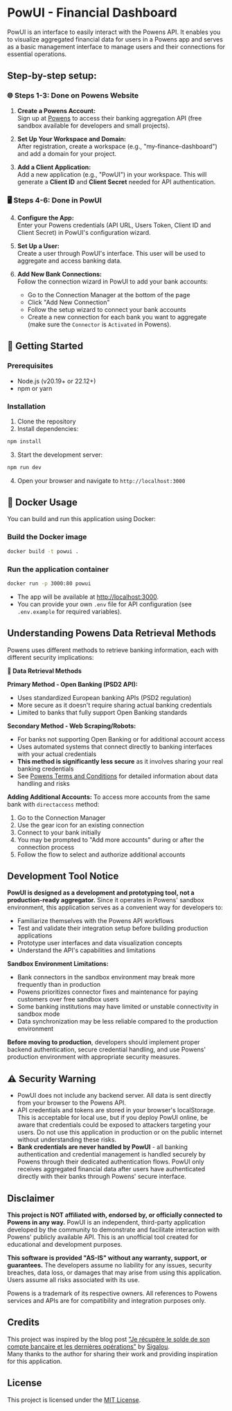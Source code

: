# PowUI - Financial Dashboard

PowUI is an interface to easily interact with the Powens API. It enables you to visualize aggregated financial data for users in a Powens app and serves as a basic management interface to manage users and their connections for essential operations.

## Step-by-step setup:

### 🌐 Steps 1-3: Done on Powens Website

1. **Create a Powens Account:**  
   Sign up at [Powens](https://www.powens.com/) to access their banking aggregation API (free sandbox available for developers and small projects).

2. **Set Up Your Workspace and Domain:**  
   After registration, create a workspace (e.g., "my-finance-dashboard") and add a domain for your project.

3. **Add a Client Application:**  
   Add a new application (e.g., "PowUI") in your workspace. This will generate a **Client ID** and **Client Secret** needed for API authentication.

### 🖥️ Steps 4-6: Done in PowUI

4. **Configure the App:**  
   Enter your Powens credentials (API URL, Users Token, Client ID and Client Secret) in PowUI's configuration wizard.

5. **Set Up a User:**  
   Create a user through PowUI's interface. This user will be used to aggregate and access banking data.

6. **Add New Bank Connections:**  
   Follow the connection wizard in PowUI to add your bank accounts:
   - Go to the Connection Manager at the bottom of the page
   - Click "Add New Connection" 
   - Follow the setup wizard to connect your bank accounts
   - Create a new connection for each bank you want to aggregate (make sure the `Connector` is `Activated` in Powens).

## 🚀 Getting Started

### Prerequisites
- Node.js (v20.19+ or 22.12+)
- npm or yarn

### Installation

1. Clone the repository
2. Install dependencies:
```bash
npm install
```

3. Start the development server:
```bash
npm run dev
```

4. Open your browser and navigate to `http://localhost:3000`

## 🐳 Docker Usage

You can build and run this application using Docker:

### Build the Docker image

```bash
docker build -t powui .
```

### Run the application container

```bash
docker run -p 3000:80 powui
```

- The app will be available at [http://localhost:3000](http://localhost:3000).
- You can provide your own `.env` file for API configuration (see `.env.example` for required variables).

## Understanding Powens Data Retrieval Methods

Powens uses different methods to retrieve banking information, each with different security implications:

**🔐 Data Retrieval Methods**

**Primary Method - Open Banking (PSD2 API):**
- Uses standardized European banking APIs (PSD2 regulation)
- More secure as it doesn't require sharing actual banking credentials
- Limited to banks that fully support Open Banking standards

**Secondary Method - Web Scraping/Robots:**
- For banks not supporting Open Banking or for additional account access
- Uses automated systems that connect directly to banking interfaces with your actual credentials
- **This method is significantly less secure** as it involves sharing your real banking credentials
- See [Powens Terms and Conditions](https://www.powens.com/powens-terms-and-conditions-of-use/) for detailed information about data handling and risks

**Adding Additional Accounts:**
To access more accounts from the same bank with `directaccess` method:
1. Go to the Connection Manager 
2. Use the gear icon for an existing connection
3. Connect to your bank initially
4. You may be prompted to "Add more accounts" during or after the connection process
5. Follow the flow to select and authorize additional accounts

## Development Tool Notice

**PowUI is designed as a development and prototyping tool, not a production-ready aggregator.** Since it operates in Powens' sandbox environment, this application serves as a convenient way for developers to:
- Familiarize themselves with the Powens API workflows
- Test and validate their integration setup before building production applications
- Prototype user interfaces and data visualization concepts
- Understand the API's capabilities and limitations

**Sandbox Environment Limitations:**
- Bank connectors in the sandbox environment may break more frequently than in production
- Powens prioritizes connector fixes and maintenance for paying customers over free sandbox users
- Some banking institutions may have limited or unstable connectivity in sandbox mode
- Data synchronization may be less reliable compared to the production environment

**Before moving to production**, developers should implement proper backend authentication, secure credential handling, and use Powens' production environment with appropriate security measures.

## ⚠️ Security Warning

- PowUI does not include any backend server. All data is sent directly from your browser to the Powens API.
- API credentials and tokens are stored in your browser's localStorage. This is acceptable for local use, but if you deploy PowUI online, be aware that credentials could be exposed to attackers targeting your users. Do not use this application in production or on the public internet without understanding these risks.
- **Bank credentials are never handled by PowUI** - all banking authentication and credential management is handled securely by Powens through their dedicated authentication flows. PowUI only receives aggregated financial data after users have authenticated directly with their banks through Powens' secure interface.

## Disclaimer

**This project is NOT affiliated with, endorsed by, or officially connected to Powens in any way.** PowUI is an independent, third-party application developed by the community to demonstrate and facilitate interaction with Powens' publicly available API. This is an unofficial tool created for educational and development purposes.

**This software is provided "AS-IS" without any warranty, support, or guarantees.** The developers assume no liability for any issues, security breaches, data loss, or damages that may arise from using this application. Users assume all risks associated with its use.

Powens is a trademark of its respective owners. All references to Powens services and APIs are for compatibility and integration purposes only.

## Credits
This project was inspired by the blog post ["Je récupère le solde de son compte bancaire et les dernières opérations"](https://www.sigalou-domotique.fr/je-recuperer-le-solde-de-son-compte-bancaire-et-les-dernieres-operations) by [Sigalou](https://github.com/Sigalou).  
Many thanks to the author for sharing their work and providing inspiration for this application.

## License

This project is licensed under the [MIT License](./LICENSE).
